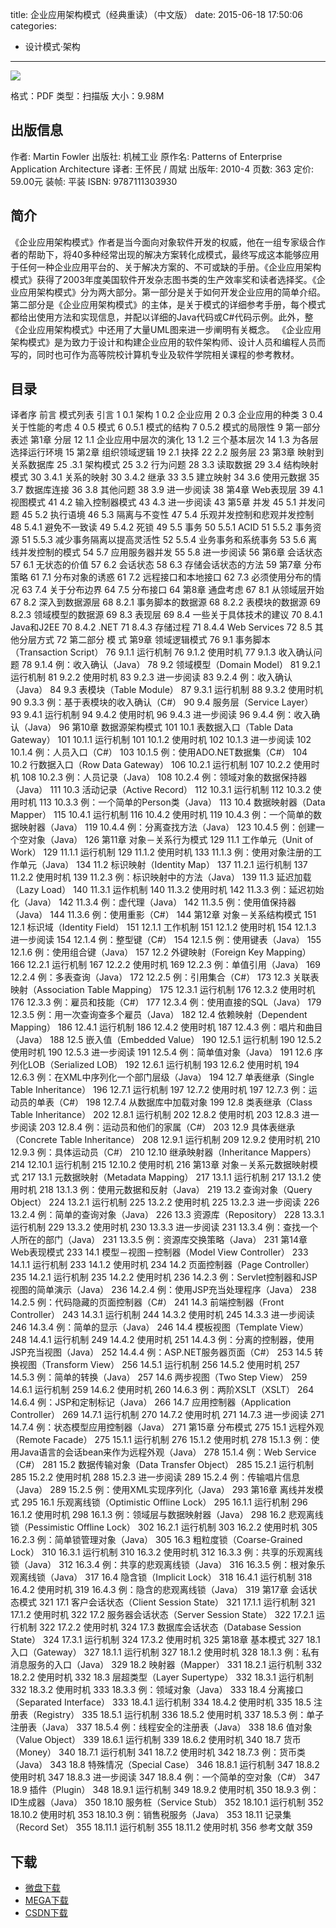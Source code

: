 title: 企业应用架构模式（经典重读）（中文版）
date: 2015-06-18 17:50:06
categories:
  - 设计模式·架构
---

![](http://img3.douban.com/lpic/s6164140.jpg)

格式：PDF
类型：扫描版
大小：9.98M

<!--more-->

## 出版信息 ##

作者: Martin Fowler 
出版社: 机械工业
原作名: Patterns of Enterprise Application Architecture
译者: 王怀民 / 周斌 
出版年: 2010-4
页数: 363
定价: 59.00元
装帧: 平装
ISBN: 9787111303930

## 简介 ##

《企业应用架构模式》作者是当今面向对象软件开发的权威，他在一组专家级合作者的帮助下，将40多种经常出现的解决方案转化成模式，最终写成这本能够应用于任何一种企业应用平台的、关于解决方案的、不可或缺的手册。《企业应用架构模式》获得了2003年度美国软件开发杂志图书类的生产效率奖和读者选择奖。《企业应用架构模式》分为两大部分。第一部分是关于如何开发企业应用的简单介绍。第二部分是《企业应用架构模式》的主体，是关于模式的详细参考手册，每个模式都给出使用方法和实现信息，并配以详细的Java代码或C#代码示例。此外，整《企业应用架构模式》中还用了大量UML图来进一步阐明有关概念。
《企业应用架构模式》是为致力于设计和构建企业应用的软件架构师、设计人员和编程人员而写的，同时也可作为高等院校计算机专业及软件学院相关课程的参考教材。

## 目录 ##

译者序
前言
模式列表
引言 1
0.1 架构 1
0.2 企业应用 2
0.3 企业应用的种类 3
0.4 关于性能的考虑 4
0.5 模式 6
0.5.1 模式的结构 7
0.5.2 模式的局限性 9
第一部分 表述
第1章 分层 12
1.1 企业应用中层次的演化 13
1.2 三个基本层次 14
1.3 为各层选择运行环境 15
第2章 组织领域逻辑 19
2.1 抉择 22
2.2 服务层 23
第3章 映射到关系数据库 25
.3.1 架构模式 25
3.2 行为问题 28
3.3 读取数据 29
3.4 结构映射模式 30
3.4.1 关系的映射 30
3.4.2 继承 33
3.5 建立映射 34
3.6 使用元数据 35
3.7 数据库连接 36
3.8 其他问题 38
3.9 进一步阅读 38
第4章 Web表现层 39
4.1 视图模式 41
4.2 输入控制器模式 43
4.3 进一步阅读 43
第5章 并发 45
5.1 并发问题 45
5.2 执行语境 46
5.3 隔离与不变性 47
5.4 乐观并发控制和悲观并发控制 48
5.4.1 避免不一致读 49
5.4.2 死锁 49
5.5 事务 50
5.5.1 ACID 51
5.5.2 事务资源 51
5.5.3 减少事务隔离以提高灵活性 52
5.5.4 业务事务和系统事务 53
5.6 离线并发控制的模式 54
5.7 应用服务器并发 55
5.8 进一步阅读 56
第6章 会话状态 57
6.1 无状态的价值 57
6.2 会话状态 58
6.3 存储会话状态的方法 59
第7章 分布策略 61
7.1 分布对象的诱惑 61
7.2 远程接口和本地接口 62
7.3 必须使用分布的情况 63
7.4 关于分布边界 64
7.5 分布接口 64
第8章 通盘考虑 67
8.1 从领域层开始 67
8.2 深入到数据源层 68
8.2.1 事务脚本的数据源 68
8.2.2 表模块的数据源 69
8.2.3 领域模型的数据源 69
8.3 表现层 69
8.4 一些关于具体技术的建议 70
8.4.1 Java和J2EE 70
8.4.2 .NET 71
8.4.3 存储过程 71
8.4.4 Web Services 72
8.5 其他分层方式 72
第二部分 模 式
第9章 领域逻辑模式 76
9.1 事务脚本（Transaction Script） 76
9.1.1 运行机制 76
9.1.2 使用时机 77
9.1.3 收入确认问题 78
9.1.4 例：收入确认（Java） 78
9.2 领域模型（Domain Model） 81
9.2.1 运行机制 81
9.2.2 使用时机 83
9.2.3 进一步阅读 83
9.2.4 例：收入确认（Java） 84
9.3 表模块（Table Module） 87
9.3.1 运行机制 88
9.3.2 使用时机 90
9.3.3 例：基于表模块的收入确认（C#） 90
9.4 服务层（Service Layer） 93
9.4.1 运行机制 94
9.4.2 使用时机 96
9.4.3 进一步阅读 96
9.4.4 例：收入确认（Java） 96
第10章 数据源架构模式 101
10.1 表数据入口（Table Data Gateway） 101
10.1.1 运行机制 101
10.1.2 使用时机 102
10.1.3 进一步阅读 102
10.1.4 例：人员入口（C#） 103
10.1.5 例：使用ADO.NET数据集（C#） 104
10.2 行数据入口（Row Data Gateway） 106
10.2.1 运行机制 107
10.2.2 使用时机 108
10.2.3 例：人员记录（Java） 108
10.2.4 例：领域对象的数据保持器（Java） 111
10.3 活动记录（Active Record） 112
10.3.1 运行机制 112
10.3.2 使用时机 113
10.3.3 例：一个简单的Person类（Java） 113
10.4 数据映射器（Data Mapper） 115
10.4.1 运行机制 116
10.4.2 使用时机 119
10.4.3 例：一个简单的数据映射器（Java） 119
10.4.4 例：分离查找方法（Java） 123
10.4.5 例：创建一个空对象（Java） 126
第11章 对象－关系行为模式 129
11.1 工作单元（Unit of Work） 129
11.1.1 运行机制 129
11.1.2 使用时机 133
11.1.3 例：使用对象注册的工作单元（Java） 134
11.2 标识映射（Identity Map） 137
11.2.1 运行机制 137
11.2.2 使用时机 139
11.2.3 例：标识映射中的方法（Java） 139
11.3 延迟加载（Lazy Load） 140
11.3.1 运作机制 140
11.3.2 使用时机 142
11.3.3 例：延迟初始化（Java） 142
11.3.4 例：虚代理（Java） 142
11.3.5 例：使用值保持器（Java） 144
11.3.6 例：使用重影（C#） 144
第12章 对象－关系结构模式 151
12.1 标识域（Identity Field） 151
12.1.1 工作机制 151
12.1.2 使用时机 154
12.1.3 进一步阅读 154
12.1.4 例：整型键（C#） 154
12.1.5 例：使用键表（Java） 155
12.1.6 例：使用组合键（Java） 157
12.2 外键映射（Foreign Key Mapping） 166
12.2.1 运行机制 167
12.2.2 使用时机 169
12.2.3 例：单值引用（Java） 169
12.2.4 例：多表查询（Java） 172
12.2.5 例：引用集合（C#） 173
12.3 关联表映射（Association Table Mapping） 175
12.3.1 运行机制 176
12.3.2 使用时机 176
12.3.3 例：雇员和技能（C#） 177
12.3.4 例：使用直接的SQL（Java） 179
12.3.5 例：用一次查询查多个雇员（Java） 182
12.4 依赖映射（Dependent Mapping） 186
12.4.1 运行机制 186
12.4.2 使用时机 187
12.4.3 例：唱片和曲目（Java） 188
12.5 嵌入值（Embedded Value） 190
12.5.1 运行机制 190
12.5.2 使用时机 190
12.5.3 进一步阅读 191
12.5.4 例：简单值对象（Java） 191
12.6 序列化LOB（Serialized LOB） 192
12.6.1 运行机制 193
12.6.2 使用时机 194
12.6.3 例：在XML中序列化一个部门层级（Java） 194
12.7 单表继承（Single Table Inheritance） 196
12.7.1 运行机制 197
12.7.2 使用时机 197
12.7.3 例：运动员的单表（C#） 198
12.7.4 从数据库中加载对象 199
12.8 类表继承（Class Table Inheritance） 202
12.8.1 运行机制 202
12.8.2 使用时机 203
12.8.3 进一步阅读 203
12.8.4 例：运动员和他们的家属（C#） 203
12.9 具体表继承（Concrete Table Inheritance） 208
12.9.1 运行机制 209
12.9.2 使用时机 210
12.9.3 例：具体运动员（C#） 210
12.10 继承映射器（Inheritance Mappers） 214
12.10.1 运行机制 215
12.10.2 使用时机 216
第13章 对象－关系元数据映射模式 217
13.1 元数据映射（Metadata Mapping） 217
13.1.1 运行机制 217
13.1.2 使用时机 218
13.1.3 例：使用元数据和反射（Java） 219
13.2 查询对象（Query Object） 224
13.2.1 运行机制 225
13.2.2 使用时机 225
13.2.3 进一步阅读 226
13.2.4 例：简单的查询对象（Java） 226
13.3 资源库（Repository） 228
13.3.1 运行机制 229
13.3.2 使用时机 230
13.3.3 进一步阅读 231
13.3.4 例：查找一个人所在的部门（Java） 231
13.3.5 例：资源库交换策略（Java） 231
第14章 Web表现模式 233
14.1 模型－视图－控制器（Model View Controller） 233
14.1.1 运行机制 233
14.1.2 使用时机 234
14.2 页面控制器（Page Controller） 235
14.2.1 运行机制 235
14.2.2 使用时机 236
14.2.3 例：Servlet控制器和JSP视图的简单演示（Java） 236
14.2.4 例：使用JSP充当处理程序（Java） 238
14.2.5 例：代码隐藏的页面控制器（C#） 241
14.3 前端控制器（Front Controller） 243
14.3.1 运行机制 244
14.3.2 使用时机 245
14.3.3 进一步阅读 246
14.3.4 例：简单的显示（Java） 246
14.4 模板视图（Template View） 248
14.4.1 运行机制 249
14.4.2 使用时机 251
14.4.3 例：分离的控制器，使用JSP充当视图（Java） 252
14.4.4 例：ASP.NET服务器页面（C#） 253
14.5 转换视图（Transform View） 256
14.5.1 运行机制 256
14.5.2 使用时机 257
14.5.3 例：简单的转换（Java） 257
14.6 两步视图（Two Step View） 259
14.6.1 运行机制 259
14.6.2 使用时机 260
14.6.3 例：两阶XSLT（XSLT） 264
14.6.4 例：JSP和定制标记（Java） 266
14.7 应用控制器（Application Controller） 269
14.7.1 运行机制 270
14.7.2 使用时机 271
14.7.3 进一步阅读 271
14.7.4 例：状态模型应用控制器（Java） 271
第15章 分布模式 275
15.1 远程外观（Remote Facade） 275
15.1.1 运行机制 276
15.1.2 使用时机 278
15.1.3 例：使用Java语言的会话bean来作为远程外观（Java） 278
15.1.4 例：Web Service（C#） 281
15.2 数据传输对象（Data Transfer Object） 285
15.2.1 运行机制 285
15.2.2 使用时机 288
15.2.3 进一步阅读 289
15.2.4 例：传输唱片信息（Java） 289
15.2.5 例：使用XML实现序列化（Java） 293
第16章 离线并发模式 295
16.1 乐观离线锁（Optimistic Offline Lock） 295
16.1.1 运行机制 296
16.1.2 使用时机 298
16.1.3 例：领域层与数据映射器（Java） 298
16.2 悲观离线锁（Pessimistic Offline Lock） 302
16.2.1 运行机制 303
16.2.2 使用时机 305
16.2.3 例：简单锁管理对象（Java） 305
16.3 粗粒度锁（Coarse-Grained Lock） 310
16.3.1 运行机制 310
16.3.2 使用时机 312
16.3.3 例：共享的乐观离线锁（Java） 312
16.3.4 例：共享的悲观离线锁（Java） 316
16.3.5 例：根对象乐观离线锁（Java） 317
16.4 隐含锁（Implicit Lock） 318
16.4.1 运行机制 318
16.4.2 使用时机 319
16.4.3 例：隐含的悲观离线锁（Java） 319
第17章 会话状态模式 321
17.1 客户会话状态（Client Session State） 321
17.1.1 运行机制 321
17.1.2 使用时机 322
17.2 服务器会话状态（Server Session State） 322
17.2.1 运行机制 322
17.2.2 使用时机 324
17.3 数据库会话状态（Database Session State） 324
17.3.1 运行机制 324
17.3.2 使用时机 325
第18章 基本模式 327
18.1 入口（Gateway） 327
18.1.1 运行机制 327
18.1.2 使用时机 328
18.1.3 例：私有消息服务的入口（Java） 329
18.2 映射器（Mapper） 331
18.2.1 运行机制 332
18.2.2 使用时机 332
18.3 层超类型（Layer Supertype） 332
18.3.1 运行机制 332
18.3.2 使用时机 333
18.3.3 例：领域对象（Java） 333
18.4 分离接口（Separated Interface） 333
18.4.1 运行机制 334
18.4.2 使用时机 335
18.5 注册表（Registry） 335
18.5.1 运行机制 336
18.5.2 使用时机 337
18.5.3 例：单子注册表（Java） 337
18.5.4 例：线程安全的注册表（Java） 338
18.6 值对象（Value Object） 339
18.6.1 运行机制 339
18.6.2 使用时机 340
18.7 货币（Money） 340
18.7.1 运行机制 341
18.7.2 使用时机 342
18.7.3 例：货币类（Java） 343
18.8 特殊情况（Special Case） 346
18.8.1 运行机制 347
18.8.2 使用时机 347
18.8.3 进一步阅读 347
18.8.4 例：一个简单的空对象（C#） 347
18.9 插件（Plugin） 348
18.9.1 运行机制 349
18.9.2 使用时机 350
18.9.3 例：ID生成器（Java） 350
18.10 服务桩（Service Stub） 352
18.10.1 运行机制 352
18.10.2 使用时机 353
18.10.3 例：销售税服务（Java） 353
18.11 记录集（Record Set） 355
18.11.1 运行机制 355
18.11.2 使用时机 356
参考文献 359

## 下载 ##

+ [微盘下载](http://vdisk.weibo.com/s/aADaW4YRE_mDy)
+ [MEGA下载](https://mega.co.nz/#!nB9WCTBC!kfGcRZYVqXBWpGWdMDW29hyOY9a8U9q17g6yJYZl5cs)
+ [CSDN下载](http://download.csdn.net/detail/wizardforcel/8820187)